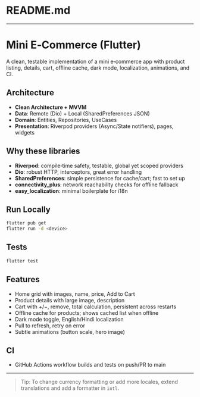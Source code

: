 # README.md
--------------------------------------------------------------------------------
# Mini E‑Commerce (Flutter)

A clean, testable implementation of a mini e‑commerce app with product listing, details, cart, offline cache, dark mode, localization, animations, and CI.

## Architecture
- **Clean Architecture + MVVM**
- **Data**: Remote (Dio) + Local (SharedPreferences JSON)
- **Domain**: Entities, Repositories, UseCases
- **Presentation**: Riverpod providers (Async/State notifiers), pages, widgets

## Why these libraries
- **Riverpod**: compile‑time safety, testable, global yet scoped providers
- **Dio**: robust HTTP, interceptors, great error handling
- **SharedPreferences**: simple persistence for cache/cart; fast to set up
- **connectivity_plus**: network reachability checks for offline fallback
- **easy_localization**: minimal boilerplate for i18n

## Run Locally
```bash
flutter pub get
flutter run -d <device>
```

## Tests
```bash
flutter test
```

## Features
- Home grid with images, name, price, Add to Cart
- Product details with large image, description
- Cart with +/−, remove, total calculation, persistent across restarts
- Offline cache for products; shows cached list when offline
- Dark mode toggle, English/Hindi localization
- Pull to refresh, retry on error
- Subtle animations (button scale, hero image)

## CI
- GitHub Actions workflow builds and tests on push/PR to main

---

> Tip: To change currency formatting or add more locales, extend translations and add a formatter in `intl`.
